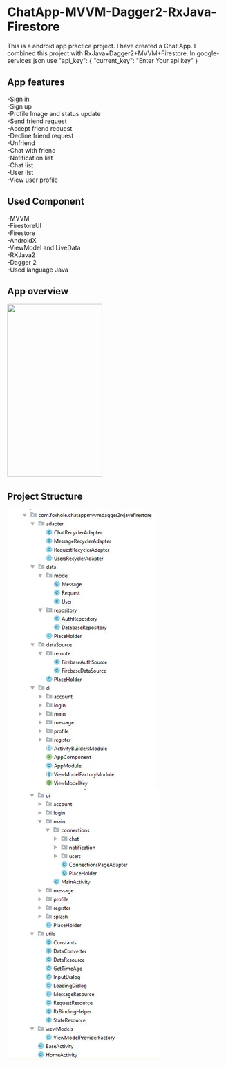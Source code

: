 # ChatApp-MVVM-Dagger2-RxJava-Firestore

This is a android app practice project. I have created a Chat App. I combined this project with RxJava+Dagger2+MVVM+Firestore.
In google-services.json use
"api_key":
{
        "current_key": "Enter Your api key"
}

## App features
-Sign in <br/>
-Sign up <br/>
-Profile Image and status update <br/>
-Send friend request <br/>
-Accept friend request <br/>
-Decline friend request <br/>
-Unfriend <br/>
-Chat with friend <br/>
-Notification list <br/>
-Chat list <br/>
-User list <br/>
-View user profile <br/>

## Used Component
-MVVM <br/>
-FirestoreUI<br/>
-Firestore <br/>
-AndroidX <br/>
-ViewModel and LiveData <br/>
-RXJava2 <br/>
-Dagger 2 <br/>
-Used language Java

## App overview 
<img src="Mobile.gif" width="220" height="400">

## Project Structure 
<img src="Capture1.JPG">
<img src="Capture2.JPG">
